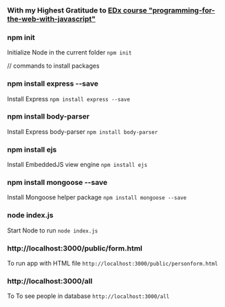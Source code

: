 
### With my Highest Gratitude to [EDx course "programming-for-the-web-with-javascript"](https://www.edx.org/course/programming-for-the-web-with-javascript)

### npm init  
Initialize Node in the current folder
``` npm init ```

// commands to install packages
### npm install express --save  
Install Express
``` npm install express --save ```
### npm install body-parser  
Install Express body-parser 
``` npm install body-parser ```
### npm install ejs  
Install EmbeddedJS view engine
``` npm install ejs ```
### npm install mongoose --save  
Install Mongoose helper package
``` npm install mongoose --save ```


### node index.js
Start Node to run
``` node index.js ```


### http://localhost:3000/public/form.html
To run app with HTML file
``` http://localhost:3000/public/personform.html ```

### http://localhost:3000/all
To To see people in database
``` http://localhost:3000/all ```
